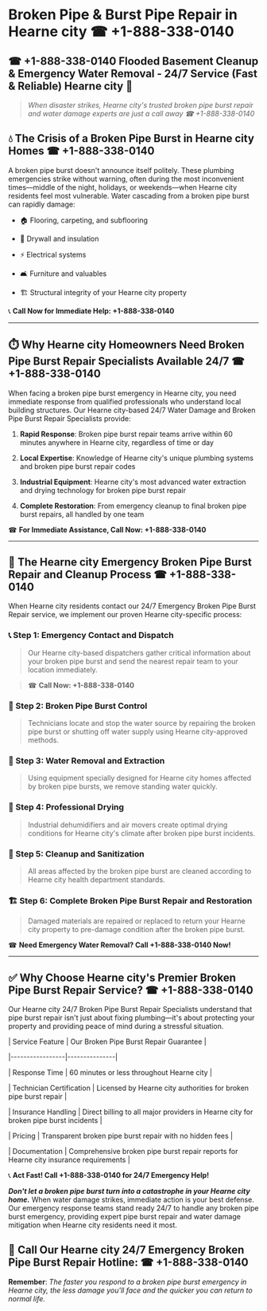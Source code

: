 # Broken Pipe & Burst Pipe Repair in Hearne city ☎ +1-888-338-0140  
## ☎ +1-888-338-0140 Flooded Basement Cleanup & Emergency Water Removal - 24/7 Service (Fast & Reliable) Hearne city 🚨  

> *When disaster strikes, Hearne city's trusted broken pipe burst repair and water damage experts are just a call away ☎ +1-888-338-0140*  

## 💧 The Crisis of a Broken Pipe Burst in Hearne city Homes ☎ +1-888-338-0140  

A broken pipe burst doesn't announce itself politely. These plumbing emergencies strike without warning, often during the most inconvenient times—middle of the night, holidays, or weekends—when Hearne city residents feel most vulnerable. Water cascading from a broken pipe burst can rapidly damage:  

* 🏠 Flooring, carpeting, and subflooring  
* 🧱 Drywall and insulation  
* ⚡ Electrical systems  
* 🛋️ Furniture and valuables  
* 🏗️ Structural integrity of your Hearne city property  

📞 **Call Now for Immediate Help: +1-888-338-0140**  

---  

## ⏱️ Why Hearne city Homeowners Need Broken Pipe Burst Repair Specialists Available 24/7 ☎ +1-888-338-0140  

When facing a broken pipe burst emergency in Hearne city, you need immediate response from qualified professionals who understand local building structures. Our Hearne city-based 24/7 Water Damage and Broken Pipe Burst Repair Specialists provide:  

1. **Rapid Response**: Broken pipe burst repair teams arrive within 60 minutes anywhere in Hearne city, regardless of time or day  
2. **Local Expertise**: Knowledge of Hearne city's unique plumbing systems and broken pipe burst repair codes  
3. **Industrial Equipment**: Hearne city's most advanced water extraction and drying technology for broken pipe burst repair  
4. **Complete Restoration**: From emergency cleanup to final broken pipe burst repairs, all handled by one team  

☎ **For Immediate Assistance, Call Now: +1-888-338-0140**  

---  

## 🔧 The Hearne city Emergency Broken Pipe Burst Repair and Cleanup Process ☎ +1-888-338-0140  

When Hearne city residents contact our 24/7 Emergency Broken Pipe Burst Repair service, we implement our proven Hearne city-specific process:  

### 📞 Step 1: Emergency Contact and Dispatch  
> Our Hearne city-based dispatchers gather critical information about your broken pipe burst and send the nearest repair team to your location immediately.  
> ☎ **Call Now: +1-888-338-0140**  

### 🚿 Step 2: Broken Pipe Burst Control  
> Technicians locate and stop the water source by repairing the broken pipe burst or shutting off water supply using Hearne city-approved methods.  

### 🌊 Step 3: Water Removal and Extraction  
> Using equipment specially designed for Hearne city homes affected by broken pipe bursts, we remove standing water quickly.  

### 💨 Step 4: Professional Drying  
> Industrial dehumidifiers and air movers create optimal drying conditions for Hearne city's climate after broken pipe burst incidents.  

### 🧼 Step 5: Cleanup and Sanitization  
> All areas affected by the broken pipe burst are cleaned according to Hearne city health department standards.  

### 🏗️ Step 6: Complete Broken Pipe Burst Repair and Restoration  
> Damaged materials are repaired or replaced to return your Hearne city property to pre-damage condition after the broken pipe burst.  

☎ **Need Emergency Water Removal? Call +1-888-338-0140 Now!**  

---  

## ✅ Why Choose Hearne city's Premier Broken Pipe Burst Repair Service? ☎ +1-888-338-0140  

Our Hearne city 24/7 Broken Pipe Burst Repair Specialists understand that pipe burst repair isn't just about fixing plumbing—it's about protecting your property and providing peace of mind during a stressful situation.  

| Service Feature | Our Broken Pipe Burst Repair Guarantee |  
|-----------------|---------------|  
| Response Time | 60 minutes or less throughout Hearne city |  
| Technician Certification | Licensed by Hearne city authorities for broken pipe burst repair |  
| Insurance Handling | Direct billing to all major providers in Hearne city for broken pipe burst incidents |  
| Pricing | Transparent broken pipe burst repair with no hidden fees |  
| Documentation | Comprehensive broken pipe burst repair reports for Hearne city insurance requirements |  

📞 **Act Fast! Call +1-888-338-0140 for 24/7 Emergency Help!**  

***Don't let a broken pipe burst turn into a catastrophe in your Hearne city home.*** When water damage strikes, immediate action is your best defense. Our emergency response teams stand ready 24/7 to handle any broken pipe burst emergency, providing expert pipe burst repair and water damage mitigation when Hearne city residents need it most.  

## 📱 Call Our Hearne city 24/7 Emergency Broken Pipe Burst Repair Hotline: ☎ +1-888-338-0140  

**Remember**: *The faster you respond to a broken pipe burst emergency in Hearne city, the less damage you'll face and the quicker you can return to normal life.*